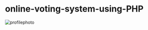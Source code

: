 # online-voting-system-using-PHP
 ![profilephoto](https://user-images.githubusercontent.com/57849338/146219526-3fb46c21-5478-4313-bd21-d85dae589292.jpg)

